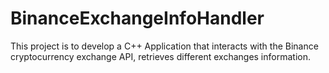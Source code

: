 # BinanceExchangeInfoHandler
This project is to develop a C++ Application that interacts with the Binance cryptocurrency exchange API, retrieves different exchanges information.
